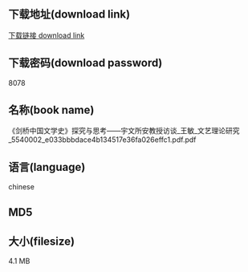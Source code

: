 ## 下载地址(download link)
[下载链接 download link](https://tutu365.netlify.app/?s=%E3%80%8A%E5%89%91%E6%A1%A5%E4%B8%AD%E5%9B%BD%E6%96%87%E5%AD%A6%E5%8F%B2%E3%80%8B%E6%8E%A2%E7%A9%B6%E4%B8%8E%E6%80%9D%E8%80%83%E2%80%94%E2%80%94%E5%AE%87%E6%96%87%E6%89%80%E5%AE%89%E6%95%99%E6%8E%88%E8%AE%BF%E8%B0%88_%E7%8E%8B%E6%95%8F_%E6%96%87%E8%89%BA%E7%90%86%E8%AE%BA%E7%A0%94%E7%A9%B6_5540002_e033bbbdace4b134517e36fa026effc1.pdf)

## 下载密码(download password)
8078

## 名称(book name)
《剑桥中国文学史》探究与思考——宇文所安教授访谈_王敏_文艺理论研究_5540002_e033bbbdace4b134517e36fa026effc1.pdf.pdf

## 语言(language)
chinese

## MD5


## 大小(filesize)
4.1 MB

